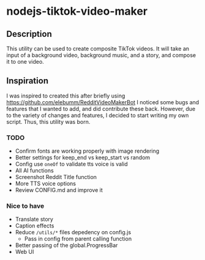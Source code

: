 # nodejs-tiktok-video-maker

## Description
This utility can be used to create composite TikTok videos. It will take an input of a background video, background music, and a story, and compose it to one video.

## Inspiration
I was inspired to created this after briefly using https://github.com/elebumm/RedditVideoMakerBot
I noticed some bugs and features that I wanted to add, and did contribute these back. However, due to the variety of changes and features, I decided to start writing my own script. Thus, this utility was born.

### TODO
 - Confirm fonts are working properly with image rendering
 - Better settings for keep_end vs keep_start vs random
 - Config use `oneOf` to validate tts voice is valid
 - All AI functions
 - Screenshot Reddit Title function
 - More TTS voice options
 - Review CONFIG.md and improve it


### Nice to have
 - Translate story
 - Caption effects
 - Reduce `/utils/*` files depedency on config.js
   - Pass in config from parent calling function
 - Better passing of the global.ProgressBar
 - Web UI